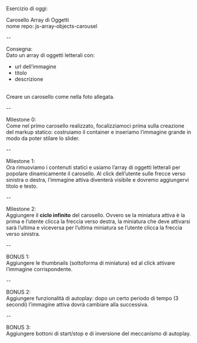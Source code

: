 Esercizio di oggi:

Carosello Array di Oggetti
<br>
nome repo: js-array-objects-carousel

--

Consegna:
<br>
Dato un array di oggetti letterali con:
 - url dell’immagine
 - titolo
 - descrizione
 <br>
Creare un carosello come nella foto allegata.

--

Milestone 0:
<br>
Come nel primo carosello realizzato, focalizziamoci prima sulla creazione del markup statico: costruiamo il container e inseriamo l’immagine grande in modo da poter stilare lo slider.

--

Milestone 1:
<br>
Ora rimuoviamo i contenuti statici e usiamo l’array di oggetti letterali per popolare dinamicamente il carosello.
Al click dell’utente sulle frecce verso sinistra o destra, l’immagine attiva diventerà visibile e dovremo aggiungervi titolo e testo.

--

Milestone 2:
<br>
Aggiungere il **ciclo infinito** del carosello. Ovvero se la miniatura attiva è la prima e l’utente clicca la freccia verso destra, la miniatura che deve attivarsi sarà l’ultima e viceversa per l’ultima miniatura se l’utente clicca la freccia verso sinistra.

--

BONUS 1:
<br>
Aggiungere le thumbnails (sottoforma di miniatura) ed al click attivare l’immagine corrispondente.

--

BONUS 2:
<br>
Aggiungere funzionalità di autoplay: dopo un certo periodo di tempo (3 secondi) l’immagine attiva dovrà cambiare alla successiva.

--

BONUS 3:
<br>
Aggiungere bottoni di start/stop e di inversione del meccanismo di autoplay.
